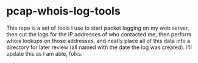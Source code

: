# pcap-whois-log-tools
This repo is a set of tools I use to start packet logging on my web server, then cut the logs for the IP addresses of who contacted me, then perform whois lookups on those addresses, and neatly place all of this data into a directory for later review (all named with the date the log was created).  I'll update this as I am able, folks.
